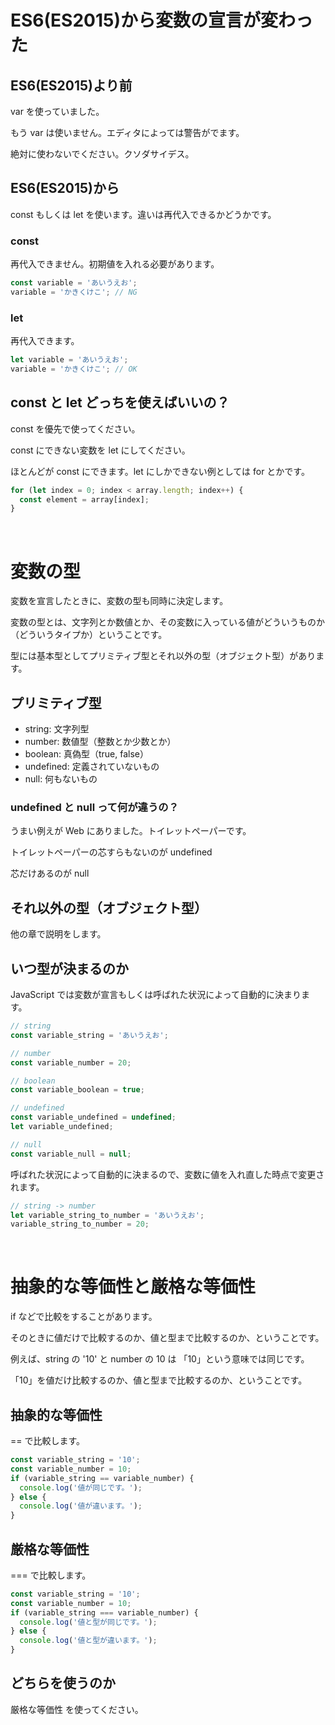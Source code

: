 # ES6(ES2015)から変数の宣言が変わった

## ES6(ES2015)より前

var を使っていました。

もう var は使いません。エディタによっては警告がでます。

絶対に使わないでください。クソダサイデス。

## ES6(ES2015)から

const もしくは let を使います。違いは再代入できるかどうかです。

### const

再代入できません。初期値を入れる必要があります。

```js
const variable = 'あいうえお';
variable = 'かきくけこ'; // NG
```

### let

再代入できます。

```js
let variable = 'あいうえお';
variable = 'かきくけこ'; // OK
```

## const と let どっちを使えばいいの？

const を優先で使ってください。

const にできない変数を let にしてください。

ほとんどが const にできます。let にしかできない例としては for とかです。

```js
for (let index = 0; index < array.length; index++) {
  const element = array[index];
}
```

<br>

# 変数の型

変数を宣言したときに、変数の型も同時に決定します。

変数の型とは、文字列とか数値とか、その変数に入っている値がどういうものか（どういうタイプか）ということです。

型には基本型としてプリミティブ型とそれ以外の型（オブジェクト型）があります。

## プリミティブ型

- string: 文字列型
- number: 数値型（整数とか少数とか）
- boolean: 真偽型（true, false）
- undefined: 定義されていないもの
- null: 何もないもの

### undefined と null って何が違うの？

うまい例えが Web にありました。トイレットペーパーです。

トイレットペーパーの芯すらもないのが undefined

芯だけあるのが null

## それ以外の型（オブジェクト型）

他の章で説明をします。

## いつ型が決まるのか

JavaScript では変数が宣言もしくは呼ばれた状況によって自動的に決まります。

```js
// string
const variable_string = 'あいうえお';

// number
const variable_number = 20;

// boolean
const variable_boolean = true;

// undefined
const variable_undefined = undefined;
let variable_undefined;

// null
const variable_null = null;
```

呼ばれた状況によって自動的に決まるので、変数に値を入れ直した時点で変更されます。

```js
// string -> number
let variable_string_to_number = 'あいうえお';
variable_string_to_number = 20;
```

<br>

# 抽象的な等価性と厳格な等価性

if などで比較をすることがあります。

そのときに値だけで比較するのか、値と型まで比較するのか、ということです。

例えば、string の '10' と number の 10 は 「10」という意味では同じです。

「10」を値だけ比較するのか、値と型まで比較するのか、ということです。

## 抽象的な等価性

== で比較します。

```js
const variable_string = '10';
const variable_number = 10;
if (variable_string == variable_number) {
  console.log('値が同じです。');
} else {
  console.log('値が違います。');
}
```

## 厳格な等価性

=== で比較します。

```js
const variable_string = '10';
const variable_number = 10;
if (variable_string === variable_number) {
  console.log('値と型が同じです。');
} else {
  console.log('値と型が違います。');
}
```

## どちらを使うのか

厳格な等価性 を使ってください。
